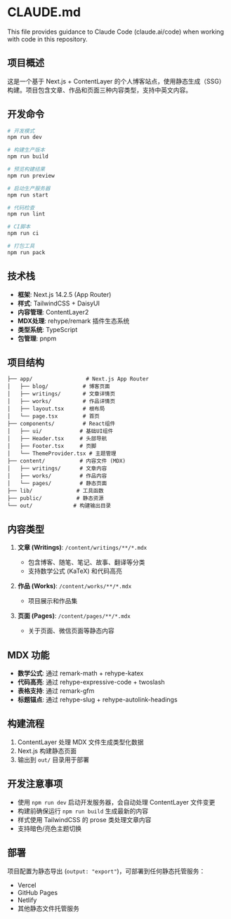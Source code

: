 # CLAUDE.md

This file provides guidance to Claude Code (claude.ai/code) when working with code in this repository.

## 项目概述

这是一个基于 Next.js + ContentLayer 的个人博客站点，使用静态生成（SSG）构建。项目包含文章、作品和页面三种内容类型，支持中英文内容。

## 开发命令

```bash
# 开发模式
npm run dev

# 构建生产版本
npm run build

# 预览构建结果
npm run preview

# 启动生产服务器
npm run start

# 代码检查
npm run lint

# CI脚本
npm run ci

# 打包工具
npm run pack
```

## 技术栈

- **框架**: Next.js 14.2.5 (App Router)
- **样式**: TailwindCSS + DaisyUI
- **内容管理**: ContentLayer2
- **MDX处理**: rehype/remark 插件生态系统
- **类型系统**: TypeScript
- **包管理**: pnpm

## 项目结构

```
├── app/                 # Next.js App Router
│   ├── blog/           # 博客页面
│   ├── writings/       # 文章详情页
│   ├── works/          # 作品详情页
│   ├── layout.tsx      # 根布局
│   └── page.tsx        # 首页
├── components/         # React组件
│   ├── ui/            # 基础UI组件
│   ├── Header.tsx     # 头部导航
│   ├── Footer.tsx     # 页脚
│   └── ThemeProvider.tsx # 主题管理
├── content/           # 内容文件 (MDX)
│   ├── writings/      # 文章内容
│   ├── works/         # 作品内容
│   └── pages/         # 静态页面
├── lib/              # 工具函数
├── public/           # 静态资源
└── out/             # 构建输出目录
```

## 内容类型

1. **文章 (Writings)**: `/content/writings/**/*.mdx`
   - 包含博客、随笔、笔记、故事、翻译等分类
   - 支持数学公式 (KaTeX) 和代码高亮

2. **作品 (Works)**: `/content/works/**/*.mdx`
   - 项目展示和作品集

3. **页面 (Pages)**: `/content/pages/**/*.mdx`
   - 关于页面、微信页面等静态内容

## MDX 功能

- **数学公式**: 通过 remark-math + rehype-katex
- **代码高亮**: 通过 rehype-expressive-code + twoslash
- **表格支持**: 通过 remark-gfm
- **标题锚点**: 通过 rehype-slug + rehype-autolink-headings

## 构建流程

1. ContentLayer 处理 MDX 文件生成类型化数据
2. Next.js 构建静态页面
3. 输出到 `out/` 目录用于部署

## 开发注意事项

- 使用 `npm run dev` 启动开发服务器，会自动处理 ContentLayer 文件变更
- 构建前确保运行 `npm run build` 生成最新的内容
- 样式使用 TailwindCSS 的 prose 类处理文章内容
- 支持暗色/亮色主题切换

## 部署

项目配置为静态导出 (`output: "export"`)，可部署到任何静态托管服务：
- Vercel
- GitHub Pages
- Netlify
- 其他静态文件托管服务